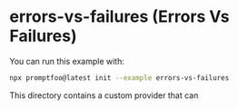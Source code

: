 # errors-vs-failures (Errors Vs Failures)

You can run this example with:

```bash
npx promptfoo@latest init --example errors-vs-failures
```

This directory contains a custom provider that can
